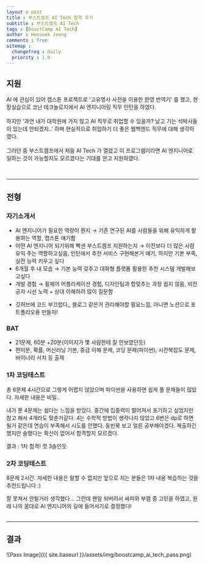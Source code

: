 ```yaml
---
layout : post
title : 부스트캠프 AI Tech 합격 후기
subtitle : 부스트캠프 AI Tech
tags : [BoostCamp AI Tech]
author : Heeseok Jeong
comments : True
sitemap :
  changefreq : daily
  priority : 1.0
---
```


## 지원  

AI 에 관심이 있어 캡스톤 프로젝트로 '고유명사 사전을 이용한 한영 번역기' 를 했고, 현장실습으로 코난 테크놀로지에서 AI 엔지니어링 직무 인턴을 하였다.
<br><br>
하지만 '과연 내가 대학원에 가지 않고 AI 직무로 취업할 수 있을까? 날고 기는 석박사들이 있는데 안되겠지..' 하며 현실적으로 취업하기 더 좋은 웹백엔드 직무에 대해 생각하였다.
<br><br>
그러던 중 부스트캠프에서 처음 AI Tech 가 열렸고 이 프로그램이라면 AI 엔지니어로 일하는 것이 가능할지도 모르겠다는 기대를 안고 지원하였다.

<br>
<hr>

## 전형

### 자기소개서

- AI 엔지니어가 필요한 역량이 뭔지 → 기존 연구된 AI를 사람들을 위해 유익하게 활용하는 역할, 캡스톤 얘기함
- 어떤 AI 엔지니어 되기위해 빡센 부스트캠프 지원하는지 → 이전보다 더 많은 사람 유익 주는 역할하고싶음, 인턴에서 추천 서비스 구현해본거 얘기, 하지만 기본 부족, 실전 능력 키우고 싶다
- 6개월 후 내 모습 → 기본 능력 갖추고 대화형 플랫폼 활용한 추천 시스템 개발해보고싶다
- 개발 경험 → 휠체어 어플리케이션 경험, 디자인팀과 합맞추는 과정 쉽지 않음, 비전공자 시선 노력 + 상대 이해하려 많이 질문함
* 깃허브에 코드 부끄럽다,, 블로그 같은거 관리해야할 필요느낌, 아니면 노션으로 포트폴리오용 만들자!  

### BAT

- 21문제, 60분 +20분(이미지가 몇 사람한테 잘 안보였던듯)
- 편미분, 확률, 머신러닝 기본, 중급 이해 문제, 코딩 문제(파이썬), 시간복잡도 문제, 바이너리 서치 등 출제  


### 1차 코딩테스트
총 6문제 4시간으로 그렇게 어렵지 않았으며 파이썬을 사용하면 쉽게 풀 문제들이 많았다. 자세한 내용은 비밀..    

내가 푼 4문제는 쉽다는 느낌을 받았다. 중간에 집중력이 떨어져서 포기하고 싶었지만 참고 해서 4개라도 맞춘거같다. 4는 수학적 방법이 생각나지 않았고 6번은 dp로 하면 될거 같은데 연습이 부족해서 시도를 안했다. 동빈북 보고 얼른 공부해야겠다.
제출하긴 했지만 솔했다는 확신이 없어서 합격할지 모르겠다.

결과 : 1차 합격! 컷 3솔인듯  

### 2차 코딩테스트

8문제 2시간. 자세한 내용은 말할 수 없지만 앞으로 치는 분들은 1차 내용 복습하는 것을 추천드립니다 :)   

잘 못쳐서 안될거라 생각했다... 그런데 왠일 되버려서 싸피와 부캠 중 고민을 하였고, 원래 나의 꿈대로 AI 엔지니어의 길에 들어서기로 결정했다!  
<br>  

<hr>
<h2>결과</h2>
![Pass Image]({{ site.baseurl }}/assets/img/boostcamp_ai_tech_pass.png)
